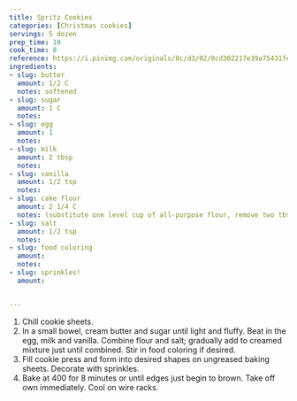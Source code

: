 ```yaml
---
title: Spritz Cookies
categories: [Christmas cookies]
servings: 5 dozen
prep_time: 10
cook_time: 8
reference: https://i.pinimg.com/originals/0c/d3/02/0cd302217e39a75431fe13e26f725157.jpg
ingredients:
- slug: butter
  amount: 1/2 C
  notes: softened
- slug: sugar
  amount: 1 C
  notes:
- slug: egg
  amount: 1
  notes:
- slug: milk
  amount: 2 tbsp
  notes:
- slug: vanilla
  amount: 1/2 tsp
  notes:
- slug: cake flour
  amount: 2 1/4 C
  notes: (substitute one level cup of all-purpose flour, remove two tbsp and add two tbsp of cornstarch)
- slug: salt
  amount: 1/2 tsp
  notes:
- slug: food coloring
  amount:
  notes:
- slug: sprinkles!
  amount:


---
```


1. Chill cookie sheets.
2. In a small bowel, cream butter and sugar until light and fluffy. Beat in the egg, milk and vanilla. Combine flour and salt; gradually add to creamed mixture just until combined. Stir in food coloring if desired.
3. Fill cookie press and form into desired shapes on ungreased baking sheets. Decorate with sprinkles.
4. Bake at 400 for 8 minutes or until edges just begin to brown. Take off own immediately. Cool on wire racks.

